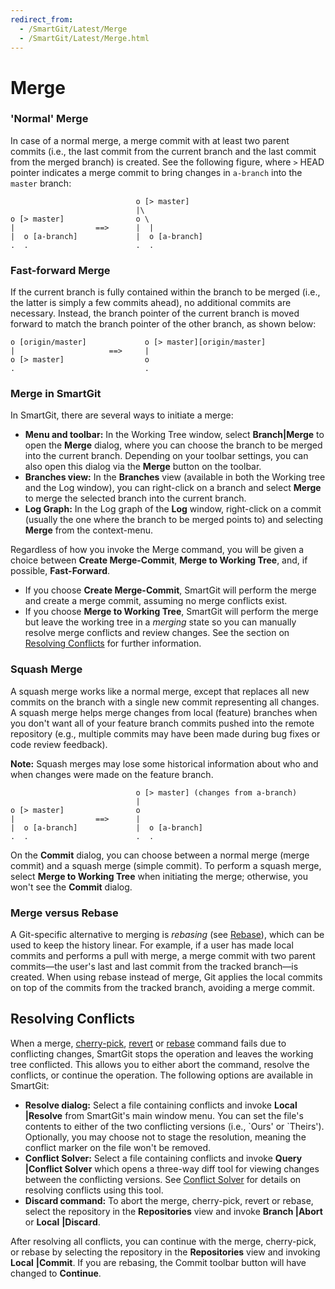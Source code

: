 ```yaml
---
redirect_from:
  - /SmartGit/Latest/Merge
  - /SmartGit/Latest/Merge.html
---
```


# Merge

### 'Normal' Merge

In case of a normal merge, a merge commit with at least two parent
commits (i.e., the last commit from the current branch and the last commit from the
merged branch) is created. See the following figure, where `>` HEAD pointer indicates
a merge commit to bring changes in `a-branch` into the `master` branch:



``` text
                            o [> master]
                            |\
o [> master]                o \
|                  ==>      |  |
|  o [a-branch]             |  o [a-branch]
.  .                        .  .
```



### Fast-forward Merge

If the current branch is fully contained within the branch to be merged
(i.e., the latter is simply a few commits ahead), no
additional commits are necessary. Instead, the branch pointer of the
current branch is moved forward to match the branch pointer of the other
branch, as shown below:



``` text
o [origin/master]             o [> master][origin/master]
|                     ==>     |
o [> master]                  o
.                             .
```



### Merge in SmartGit

In SmartGit, there are several ways to initiate a merge:

-   **Menu and toolbar:** In the Working Tree window, select **Branch\|Merge** to open the **Merge** dialog, where you can choose the
    branch to be merged into the current branch. Depending on your
    toolbar settings, you can also open this dialog via the **Merge**
    button on the toolbar.
-   **Branches view:** In the **Branches** view (available in both the
    Working tree and the Log window), you can right-click on a branch and
    select **Merge** to merge the selected branch into the current
    branch.
-   **Log Graph:** In the Log graph of the **Log** window, right-click on a commit (usually the one where
    the branch to be merged points to) and selecting **Merge** from
    the context-menu.

Regardless of how you invoke the Merge command, you will be given a
choice between **Create Merge-Commit**, **Merge to Working Tree**,
and, if possible, **Fast-Forward**.

-  If you choose **Create Merge-Commit**, SmartGit will perform the merge
and create a merge commit, assuming no merge conflicts exist.
-  If you choose **Merge to Working Tree**, SmartGit will perform the merge but leave the working tree in a *merging*
state so you can manually resolve merge conflicts and review changes. 
See the section on [Resolving Conflicts](#resolving-conflicts) for further information.

### Squash Merge

A squash merge works like a normal merge, except that replaces all new commits on the branch with a single new commit representing all changes. 
A squash merge helps merge changes from local (feature) branches when you don't want all of your feature branch commits pushed into the remote repository (e.g., multiple commits may have been made during bug fixes or code review feedback).

**Note:** Squash merges may lose some historical information about who and when changes were made on the feature branch.

``` text
                            o [> master] (changes from a-branch)
                            |
o [> master]                o
|                  ==>      |
|  o [a-branch]             |  o [a-branch]
.  .                        .  .
```

On the **Commit** dialog, you can choose between a normal merge (merge
commit) and a squash merge (simple commit). To perform a squash
merge, select **Merge to Working Tree** when initiating the
merge; otherwise, you won't see the **Commit** dialog.

### Merge versus Rebase

A Git-specific alternative to merging is *rebasing* (see
[Rebase](Rebase.md)), which can be used to keep the history linear.
For example, if a user has made local commits and performs a pull with merge, 
a merge commit with two parent commits—the user's last and last commit from the tracked branch—is created. 
When using rebase instead of merge, Git applies the local commits on top of the
commits from the tracked branch, avoiding a merge commit.

## Resolving Conflicts

When a merge, [cherry-pick](Cherry-Pick.md), [revert](Revert.md) or [rebase](Rebase.md) command fails due to
conflicting changes, SmartGit stops the operation and leaves the working tree conflicted. 
This allows you to either abort the command, resolve the conflicts, or continue the operation.
The following options are available in SmartGit:

-   **Resolve dialog:** Select a file containing conflicts and 
    invoke **Local** **\|Resolve** from SmartGit's main window menu.
    You can set the file's contents to either of the two
    conflicting versions (i.e., \`Ours' or \`Theirs'). Optionally, you may choose not to stage the resolution, meaning the conflict marker on the file won't be removed.
-   **Conflict Solver:** Select a file containing conflicts and
    invoke **Query** **\|Conflict Solver** which opens a three-way diff tool for viewing changes between the conflicting versions.
    See [Conflict Solver](Conflict-Solver.md) for details on resolving conflicts using this tool.
-   **Discard command:** To abort the merge, cherry-pick, revert or
    rebase, select the repository in the **Repositories** view and
    invoke **Branch \|Abort** or **Local** **\|Discard**.

After resolving all conflicts, you can continue with the merge, cherry-pick, or rebase by selecting the repository in the 
**Repositories** view and invoking **Local** **\|Commit**. If you are rebasing, the Commit toolbar button will have changed to
**Continue**.

